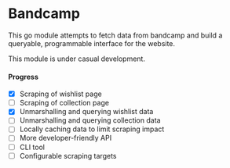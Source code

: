 # Bandcamp

This go module attempts to fetch data from bandcamp and build a queryable, programmable interface for the website.

This module is under casual development.

#### Progress

- [x] Scraping of wishlist page
- [ ] Scraping of collection page
- [x] Unmarshalling and querying wishlist data
- [ ] Unmarshalling and querying collection data
- [ ] Locally caching data to limit scraping impact
- [ ] More developer-friendly API
- [ ] CLI tool
- [ ] Configurable scraping targets